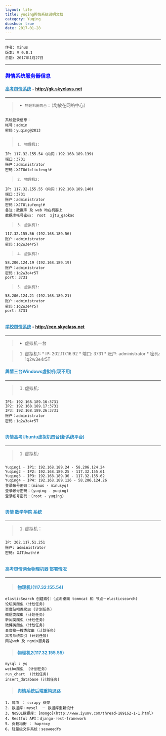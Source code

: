 ```yaml
---
layout: life
title: yuqing舆情系统说明文档
category: Yuqing
duoshuo: true
date: 2017-01-28
---
```


******

	作者: minus
	版本: V 0.0.1
	日期: 2017年1月27日

<!-- more -->

*******

### <font color="blue" style="font-weight:bold">舆情系统服务器信息</font>

#### [<font color="#3090C7" style="font-weight:bold">高考舆情系统</font>](http://gk.skyclass.net) - http://gk.skyclass.net
***
> * ```物理机器两台```：（均放在网络中心）	
> ```
    系统登录信息：
    帐号：admin
    密码：yuqing@2013
> ```
>
> 1. 物理机1:
> ```    
    IP: 117.32.155.54 (内网：192.168.189.139) 
    端口：3731
    账户：administrator
    密码：XJTUdlcliufeng!# 
> ```
> 2. 物理机2:
> ```
    IP: 117.32.155.55 (内网：192.168.189.140)
    端口：3731
    账户：administrator
    密码：XJTUliufeng!#
    备注：数据库 及 web 均在机器上
    数据库帐号密码： root  xjtu_gaokao	
> ```
> 3. 虚拟机1:
> ```
    117.32.155.56 (192.168.189.56)
    账户：administrator
    密码：1q2w3e4r5T	
> ```
> 4. 虚拟机2: 
> ```
    58.206.124.19 (192.168.189.19)
    账户：administrator
    密码：1q2w3e4r5T
    port: 3731
> ```
> 5. 虚拟机3:
> ```
    58.206.124.21 (192.168.189.21)
    账户：administrator
    密码：1q2w3e4r5T
    port: 3731
> ```

#### [<font color="#3090C7" style="font-weight:bold">学校舆情系统</font>](http://cee.skyclass.net) - http://cee.skyclass.net
***
>
> * 虚拟机一台

> 1. 虚拟机1:
    * IP: 202.117.16.92
    * 端口: 3731
    * 账户: administrator
    * 密码: 1q2w3e4r5T

#### <font color="#3090C7" style="font-weight:bold">舆情三台Windows虚拟机(现不用)</font>
___
> 1. 虚拟机:
> ```
    IP1: 192.168.189.16:3731
    IP2: 192.168.189.17:3731
    IP3: 192.168.189.26:3731
    账户：administrator
    密码：1q2w3e4r5T
> ```

#### <font color="#3090C7" style="font-weight:bold">舆情高考Ubuntu虚拟机四台(新系统平台)</font>
___
>
> 1. 虚拟机:
> ```
    Yuqing1 - IP1: 192.168.189.24 - 58.206.124.24
    Yuqing2 - IP2: 192.168.189.25 - 117.32.155.61
    Yuqing3 - IP3: 192.168.189.30 - 117.32.155.62
    Yuqing4 - IP4: 192.168.189.126 - 58.206.124.26
    登录帐号密码：(minus - minusyq)
    登录帐号密码：(yuqing - yuqing)
    登录帐号密码：(root - yuqing)
> ```
    
#### <font color="#3090C7" style="font-weight:bold">舆情 数学学院 系统</font>
___
> 1. 虚拟机：
> ```
    IP: 202.117.51.251
    账户: administrator
    密码: XJTUmath!#
> ```

#### <font color="#3090C7" style="font-weight:bold">高考舆情两台物理机器 部署情况</font>
___
> #### <font color="#3090C7" style="font-weight:bold">物理机1(117.32.155.54)</font>
    elasticSearch 创建索引 (点击桌面 tommcat 和 节点－elasticsearch)
    论坛类爬虫 (计划任务)
    百度贴吧类爬虫 (计划任务)
    微信类爬虫 (计划任务)
    新闻类爬虫 (计划任务)
    微博类爬虫 (计划任务)
    百度搜一搜类爬虫 (计划任务)
    高考系统索引 (计划任务)
    网站web 及 ngnix服务器

> #### <font color="#3090C7" style="font-weight:bold">物理机2(117.32.155.55)</font>
    mysql : yq
    weibo爬虫  (计划任务)
    run_chart  (计划任务)
    insert_database (计划任务)
	
> #### <font color="#3090C7" style="font-weight:bold">舆情系统后端重构思路</font>
    1. 爬虫 ： scrapy 框架
    2. 数据库：mysql  － 数据库重新设计
    3. NoSQL数据库: [mongo](http://www.iyunv.com/thread-189162-1-1.html)
    4. Restful API：django-rest-framework
    5. 负载均衡 ： haproxy
    6. 轻量级文件系统：seaweedfs
